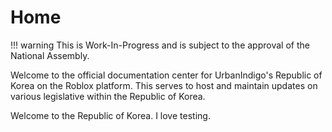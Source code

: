 # Home

!!! warning
    This is Work-In-Progress and is subject to the approval of the National Assembly.

Welcome to the official documentation center for UrbanIndigo's Republic of Korea on the Roblox platform. This serves to host and maintain updates on various legislative within the Republic of Korea.

Welcome to the Republic of Korea. I love testing.